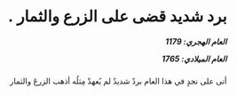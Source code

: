 <h1 dir="rtl">برد شديد قضى على الزرع والثمار .</h1>

<h5 dir="rtl">العام الهجري:  1179

العام الميلادي: 1765

</h5>

<p dir="rtl">أتى على نجدٍ في هذا العام بردٌ شديدٌ لم يُعهدْ مِثلُه أذهب الزرعَ والثمار</p></br>

